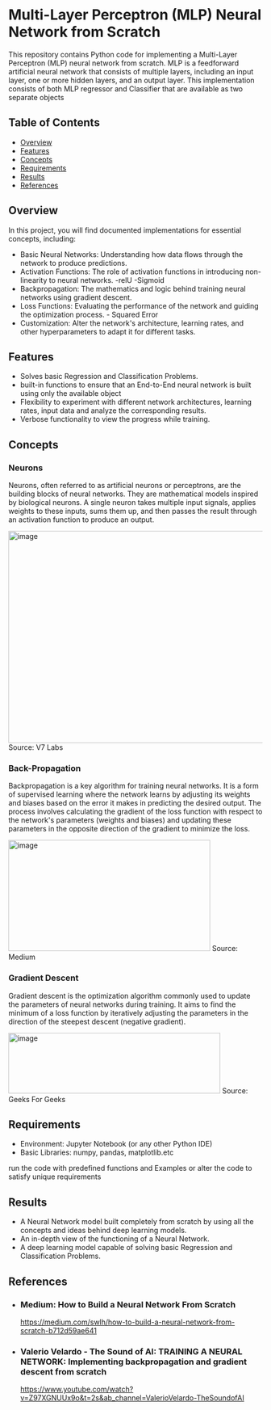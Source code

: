 # Multi-Layer Perceptron (MLP) Neural Network from Scratch

This repository contains Python code for implementing a Multi-Layer Perceptron (MLP) neural network from scratch. MLP is a feedforward artificial neural network that consists of multiple layers, including an input layer, one or more hidden layers, and an output layer. This implementation consists of both MLP regressor and Classifier that are available as two separate objects

## Table of Contents

- [Overview](#overview)
- [Features](#features)
- [Concepts](#concepts)
- [Requirements](#requirements)
- [Results](#results)
- [References](#references)

## Overview

In this project, you will find documented implementations for essential concepts, including:

- Basic Neural Networks: Understanding how data flows through the network to produce predictions.
- Activation Functions: The role of activation functions in introducing non-linearity to neural networks.
      -relU
      -Sigmoid
- Backpropagation: The mathematics and logic behind training neural networks using gradient descent.
- Loss Functions: Evaluating the performance of the network and guiding the optimization process.
      - Squared Error
- Customization: Alter the network's architecture, learning rates, and other hyperparameters to adapt it for different tasks.

## Features

- Solves basic Regression and Classification Problems.
- built-in functions to ensure that an End-to-End neural network is built using only the available object 
- Flexibility to experiment with different network architectures, learning rates, input data and analyze the corresponding results.
- Verbose functionality to view the progress while training.

## Concepts
### Neurons
Neurons, often referred to as artificial neurons or perceptrons, are the building blocks of neural networks. They are mathematical models inspired by biological neurons. A single neuron takes multiple input signals, applies weights to these inputs, sums them up, and then passes the result through an activation function to produce an output.

<img src="https://user-images.githubusercontent.com/94131187/265493139-adbb8783-4c63-480f-ac07-845f16624139.png" alt="image" width="620" height="420" />
Source: V7 Labs

### Back-Propagation
Backpropagation is a key algorithm for training neural networks. It is a form of supervised learning where the network learns by adjusting its weights and biases based on the error it makes in predicting the desired output. The process involves calculating the gradient of the loss function with respect to the network's parameters (weights and biases) and updating these parameters in the opposite direction of the gradient to minimize the loss.

<img src="https://user-images.githubusercontent.com/94131187/265493463-89f276b6-0bc0-42cd-be60-bb319433fa53.png" alt="image" width="400" height="220" />
Source: Medium

### Gradient Descent
Gradient descent is the optimization algorithm commonly used to update the parameters of neural networks during training. It aims to find the minimum of a loss function by iteratively adjusting the parameters in the direction of the steepest descent (negative gradient).

<img src="https://user-images.githubusercontent.com/94131187/265493709-94e3aa37-a9d4-4f1c-a8f7-43b5711557b9.png" alt="image" width="420" height="120" />
Source: Geeks For Geeks

## Requirements

- Environment: Jupyter Notebook (or any other Python IDE)
- Basic Libraries: numpy, pandas, matplotlib.etc

run the code with predefined functions and Examples or alter the code to satisfy unique requirements

## Results

- A Neural Network model built completely from scratch by using all the concepts and ideas behind deep learning models.
- An in-depth view of the functioning of a Neural Network.
- A deep learning model capable of solving basic Regression and Classification Problems.

## References

- ### Medium: How to Build a Neural Network From Scratch
  https://medium.com/swlh/how-to-build-a-neural-network-from-scratch-b712d59ae641
- ### Valerio Velardo - The Sound of AI: TRAINING A NEURAL NETWORK: Implementing backpropagation and gradient descent from scratch
  https://www.youtube.com/watch?v=Z97XGNUUx9o&t=2s&ab_channel=ValerioVelardo-TheSoundofAI
